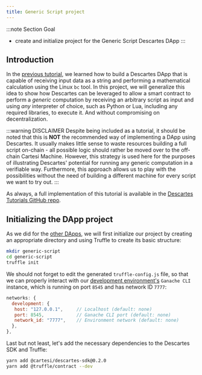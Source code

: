 ```yaml
---
title: Generic Script project
---
```


:::note Section Goal
- create and initialize project for the Generic Script Descartes DApp
:::

## Introduction

In the [previous tutorial](../../calculator/create-project/), we learned how to build a Descartes DApp that is capable of receiving input data as a string and performing a mathematical calculation using the Linux `bc` tool. In this project, we will generalize this idea to show how Descartes can be leveraged to allow a smart contract to perform a *generic* computation by receiving an arbitrary script as input and using *any* interpreter of choice, such as Python or Lua, including any required libraries, to execute it. And without compromising on decentralization.

:::warning DISCLAIMER
Despite being included as a tutorial, it should be noted that this is **NOT** the recommended way of implementing a DApp using Descartes. It usually makes little sense to waste resources building a full script on-chain - all possible logic should rather be moved over to the off-chain Cartesi Machine. However, this strategy is used here for the purposes of illustrating Descartes' potential for running any generic computation in a verifiable way. Furthermore, this approach allows us to play with the possibilities without the need of building a different machine for every script we want to try out.
:::

As always, a full implementation of this tutorial is available in the [Descartes Tutorials GitHub repo](https://github.com/cartesi/descartes-tutorials/tree/master/generic-script).


## Initializing the DApp project

As we did for the [other DApps](../../helloworld/create-project/), we will first initialize our project by creating an appropriate directory and using Truffle to create its basic structure:

```bash
mkdir generic-script
cd generic-script
truffle init
```

We should not forget to edit the generated `truffle-config.js` file, so that we can properly interact with our [development environment's](../../descartes-env) `Ganache CLI` instance, which is running on port `8545` and has network ID `7777`:

```javascript
networks: {
  development: {
   host: "127.0.0.1",     // Localhost (default: none)
   port: 8545,            // Ganache CLI port (default: none)
   network_id: "7777",    // Environment network (default: none)
  },
},
```

Last but not least, let's add the necessary dependencies to the Descartes SDK and Truffle:

```bash
yarn add @cartesi/descartes-sdk@0.2.0
yarn add @truffle/contract --dev
```
